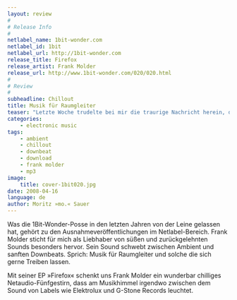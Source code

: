 ```yaml
---
layout: review
#
# Release Info
#
netlabel_name: 1bit-wonder.com
netlabel_id: 1bit
netlabel_url: http://1bit-wonder.com
release_title: Firefox
release_artist: Frank Molder
release_url: http://www.1bit-wonder.com/020/020.html
#
# Review
#
subheadline: Chillout
title: Musik für Raumgleiter
teaser: "Letzte Woche trudelte bei mir die traurige Nachricht herein, dass das Netlabel 1bit-wonder seinen Betrieb einstellt. Und bevor einfach ein weiteres Netlabel spurlos verschwindet, lege ich Euch das Qualitäts-Netlabel noch einmal ganz dolle ans Herz. Ein Release wuchs mir über das letzte Jahr besonders ans Herz: Die Firefox EP von Frank Molder."
categories:
    - electronic music
tags:
    - ambient
    - chillout
    - downbeat
    - download
    - frank molder
    - mp3
image:
    title: cover-1bit020.jpg
date: 2008-04-16
language: de
author: Moritz »mo.« Sauer
---
```

Was die 1Bit-Wonder-Posse in den letzten Jahren von der Leine gelassen hat, gehört zu den Ausnahmeveröffentlichungen im Netlabel-Bereich. Frank Molder sticht für mich als Liebhaber von süßen und zurückgelehnten Sounds besonders hervor. Sein Sound schwebt zwischen Ambient und sanften Downbeats. Sprich: Musik für Raumgleiter und solche die sich gerne Treiben lassen.

Mit seiner EP »Firefox« schenkt uns Frank Molder ein wunderbar chilliges Netaudio-Fünfgestirn, dass am Musikhimmel irgendwo zwischen dem Sound von Labels wie Elektrolux und G-Stone Records leuchtet.

